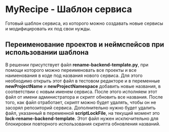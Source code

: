 # MyRecipe - Шаблон сервиса
Готовый шаблон сервиса, из которого можно создавать новые сервисы и модифицировать их под свои нужды.

## Переименование проектов и неймспейсов при использовании шаблона
В решении присутствует файл **rename-backend-template.py**, при помощи которого можно переименовать все проекты и все наименования в коде под названия нового сервиса.
Для этого необходимо открыть этот файл в тестовом редакторе и в переменные **newProjectName** и **newProjectNamespace** добавить новые названия, в соответствии с новым именем сервиса.
После этого исполняем этот файл от имени администратора и скрипт обновить все названия. После того, как файл отработает, скрипт можно будет удалять, чтобы он не засорял репозиторий сервиса. Дополнительно нужно будет удалить файл, указанный в переменной **scriptLockFile**, на текущий момент это **lock-rename-backend-template**. Этот файл нужен исключительно для блокировки повторного использования скрипта обновления названий.

